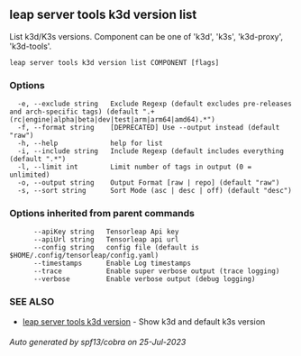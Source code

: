 ## leap server tools k3d version list

List k3d/K3s versions. Component can be one of 'k3d', 'k3s', 'k3d-proxy', 'k3d-tools'.

```
leap server tools k3d version list COMPONENT [flags]
```

### Options

```
  -e, --exclude string   Exclude Regexp (default excludes pre-releases and arch-specific tags) (default ".+(rc|engine|alpha|beta|dev|test|arm|arm64|amd64).*")
  -f, --format string    [DEPRECATED] Use --output instead (default "raw")
  -h, --help             help for list
  -i, --include string   Include Regexp (default includes everything (default ".*")
  -l, --limit int        Limit number of tags in output (0 = unlimited)
  -o, --output string    Output Format [raw | repo] (default "raw")
  -s, --sort string      Sort Mode (asc | desc | off) (default "desc")
```

### Options inherited from parent commands

```
      --apiKey string   Tensorleap Api key
      --apiUrl string   Tensorleap api url
      --config string   config file (default is $HOME/.config/tensorleap/config.yaml)
      --timestamps      Enable Log timestamps
      --trace           Enable super verbose output (trace logging)
      --verbose         Enable verbose output (debug logging)
```

### SEE ALSO

* [leap server tools k3d version](leap_server_tools_k3d_version.md)	 - Show k3d and default k3s version

###### Auto generated by spf13/cobra on 25-Jul-2023
